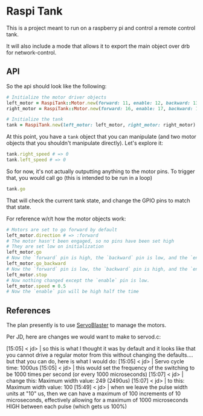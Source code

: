 # Raspi Tank

This is a project meant to run on a raspberry pi and control a remote control tank.

It will also include a mode that allows it to export the main object over drb for network-control.

## API

So the api should look like the following:

```ruby
# Initialize the motor driver objects
left_motor = RaspiTank::Motor.new(forward: 11, enable: 12, backward: 13)
right_motor = RaspiTank::Motor.new(forward: 16, enable: 17, backward: 18)

# Initialize the tank
tank = RaspiTank.new(left_motor: left_motor, right_motor: right_motor)
```

At this point, you have a `tank` object that you can manipulate (and two motor objects that you shouldn't manipulate directly).  Let's explore it:

```ruby
tank.right_speed # => 0
tank.left_speed # => 0
```

So for now, it's not actually outputting anything to the motor pins.  To trigger that, you would call go (this is intended to be run in a loop)

```ruby
tank.go
```

That will check the current tank state, and change the GPIO pins to match that state.

For reference w/r/t how the motor objects work:

```ruby
# Motors are set to go forward by default
left_motor.direction # => :forward
# The motor hasn't been engaged, so no pins have been set high
# They are set low on initialization
left_motor.go
# Now the `forward` pin is high, the `backward` pin is low, and the `enable` pin is high.
left_motor.go_backward
# Now the `forward` pin is low, the `backward` pin is high, and the `enable` pin is high.
left_motor.stop
# Now nothing changed except the `enable` pin is low.
left_motor.speed = 0.5
# Now the `enable` pin will be high half the time
```

## References

The plan presently is to use [ServoBlaster](https://github.com/richardghirst/PiBits/tree/master/ServoBlaster) to manage the motors.

Per JD, here are changes we would want to make to servod.c:


[15:05] <          jd> | so this is what I thought it was by default and it looks like that you cannot drive a regular motor from this without changing the defaults.... but that you can do, here is what I would do:
[15:05] <          jd> | Servo cycle time:    1000us
[15:05] <          jd> | this would set the frequency of the switching to be 1000 times per second (or every 1000 microseconds)
[15:07] <          jd> | change this: Maximum width value:   249 (2490us)
[15:07] <          jd> | to this: Maximum width value:   100
[15:49] <          jd> | when we leave the pulse width units at "10" us, then we can have a maximum of 100 increments of 10 microseconds, effectively allowing for a maximum of 1000 microseconds HIGH between each pulse (which gets us 100%)
